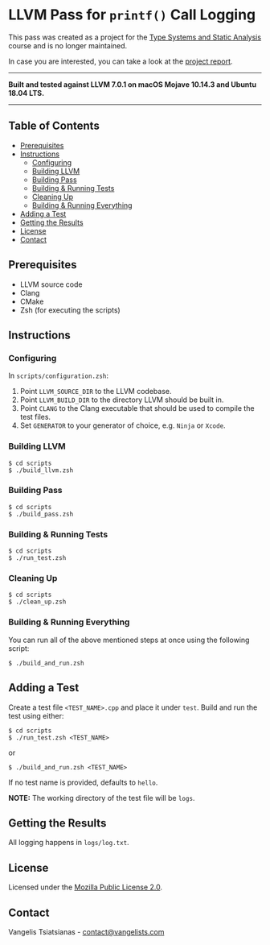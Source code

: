 LLVM Pass for `printf()` Call Logging
=====================================

This pass was created as a project for the [Type Systems and Static Analysis](https://www.csd.uoc.gr/~hy546) course and is no longer maintained.

In case you are interested, you can take a look at the [project report](doc/ProjectReport.pdf).

---

**Built and tested against LLVM 7.0.1 on macOS Mojave 10.14.3 and Ubuntu 18.04 LTS.**

---

## Table of Contents

- [Prerequisites](#prerequisites)
- [Instructions](#instructions)
    - [Configuring](#configuring)
    - [Building LLVM](#building-llvm)
    - [Building Pass](#building-pass)
    - [Building & Running Tests](#building-&-running-tests)
    - [Cleaning Up](#cleaning-up)
    - [Building & Running Everything](#building-&-running-everything)
- [Adding a Test](#adding-a-test)
- [Getting the Results](#getting-the-results)
- [License](#license)
- [Contact](#contact)


<a name="prerequisites"></a>
## Prerequisites

- LLVM source code
- Clang
- CMake
- Zsh (for executing the scripts)


<a name="instructions"></a>
## Instructions

<a name="configuring"></a>
### Configuring

In `scripts/configuration.zsh`:

1. Point `LLVM_SOURCE_DIR` to the LLVM codebase.
2. Point `LLVM_BUILD_DIR` to the directory LLVM should be built in.
3. Point `CLANG` to the Clang executable that should be used to compile the test files.
4. Set `GENERATOR` to your generator of choice, e.g. `Ninja` or `Xcode`.


<a name="building-llvm"></a>
### Building LLVM

    $ cd scripts
    $ ./build_llvm.zsh


<a name="building-pass"></a>
### Building Pass

    $ cd scripts
    $ ./build_pass.zsh


<a name="building-&-running-tests"></a>
### Building & Running Tests

    $ cd scripts
    $ ./run_test.zsh


<a name="cleaning-up"></a>
### Cleaning Up

    $ cd scripts
    $ ./clean_up.zsh


<a name="building-&-running-everything"></a>
### Building & Running Everything

You can run all of the above mentioned steps at once using the following script:

    $ ./build_and_run.zsh


<a name="adding-a-test"></a>
## Adding a Test

Create a test file `<TEST_NAME>.cpp` and place it under `test`. Build and run the test using either:

    $ cd scripts
    $ ./run_test.zsh <TEST_NAME>

or

    $ ./build_and_run.zsh <TEST_NAME>

If no test name is provided, defaults to `hello`.

**NOTE:** The working directory of the test file will be `logs`.


<a name="getting-the-results"></a>
## Getting the Results

All logging happens in `logs/log.txt`.


<a name="license"></a>
## License

Licensed under the [Mozilla Public License 2.0](LICENSE).


<a name="contact"></a>
## Contact

Vangelis Tsiatsianas - [contact@vangelists.com](mailto:contact@vangelists.com?subject=[GitHub]%20LLVM%20Pass%20for%20printf()%20Call%20Logging)
